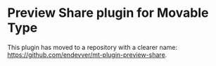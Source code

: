 # Preview Share plugin for Movable Type

This plugin has moved to a repository with a clearer name: https://github.com/endevver/mt-plugin-preview-share.